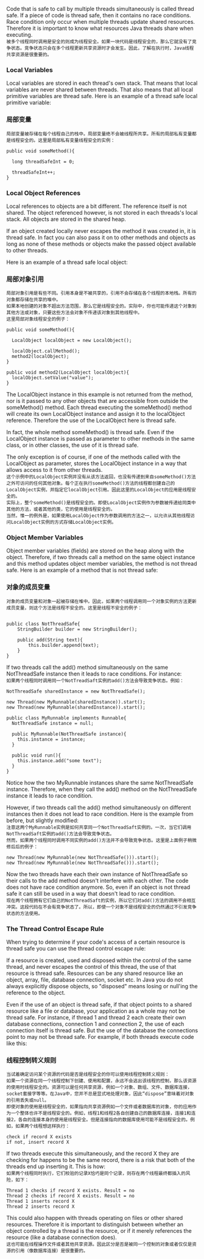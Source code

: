 Code that is safe to call by multiple threads simultaneously is called thread safe. If a piece of code is thread safe, then it contains no race conditions. Race condition only occur when multiple threads update shared resources. Therefore it is important to know what resources Java threads share when executing.  
`被多个线程同时调用是安全的则成为线程安全。如果一块代码是线程安全的，那么它就没有了竞争状态。竞争状态只会在多个线程更新共享资源时才会发生。因此，了解在执行时，Java线程共享资源是很重要的。`

### Local Variables
Local variables are stored in each thread's own stack. That means that local variables are never shared between threads. That also means that all local primitive variables are thread safe. Here is an example of a thread safe local primitive variable:  
### 局部变量
`局部变量被存储在每个线程自己的栈中。局部变量绝不会被线程所共享。所有的局部私有变量都是线程安全的。这里是局部私有变量线程安全的实例：`
```
public void someMethod(){

  long threadSafeInt = 0;

  threadSafeInt++;
}
```
### Local Object References
Local references to objects are a bit different. The reference itself is not shared. The object referenced however, is not stored in each threads's local stack. All objects are stored in the shared heap.

If an object created locally never escapes the method it was created in, it is thread safe. In fact you can also pass it on to other methods and objects as long as none of these methods or objects make the passed object available to other threads.

Here is an example of a thread safe local object:  
### 局部对象引用
`局部对象引用是有些不同。引用本身是不被共享的，引用不会存储在各个线程的本地栈。所有的对象都存储在共享的堆中。`  
`如果本地创建的对象不超出方法范围，那么它是线程安全的。实际中，你也可能传递这个对象到其他方法或对象，只要这些方法会对象不传递该对象到其他线程中。`  
`这里局部对象线程安全的例子：`
```
public void someMethod(){

  LocalObject localObject = new LocalObject();

  localObject.callMethod();
  method2(localObject);
}

public void method2(LocalObject localObject){
  localObject.setValue("value");
}
```

The LocalObject instance in this example is not returned from the method, nor is it passed to any other objects that are accessible from outside the someMethod() method. Each thread executing the someMethod() method will create its own LocalObject instance and assign it to the localObject reference. Therefore the use of the LocalObject here is thread safe.

In fact, the whole method someMethod() is thread safe. Even if the LocalObject instance is passed as parameter to other methods in the same class, or in other classes, the use of it is thread safe.

The only exception is of course, if one of the methods called with the LocalObject as parameter, stores the LocalObject instance in a way that allows access to it from other threads.  
`这个示例中的LocalObject实例并没有从该方法返回，也没有传递到来自someMethod()方法之外可访问的任何其他对象。每个正在执行someMethod()方法的线程都创建自己的LocalObject实例，并指定它localObject引用。因此这里的LocalObject的应用是线程安全的。`  
`实际上，整个someMethod()是线程安全的。即使LocalObject实例作为参数被传递给同类中其他的方法，或者其他的类，它的使用是线程安全的。`  
`当然，惟一的例外是，如果使用LocalObject作为参数调用的方法之一，以允许从其他线程访问LocalObject实例的方式存储LocalObject实例。`  

### Object Member Variables
Object member variables (fields) are stored on the heap along with the object. Therefore, if two threads call a method on the same object instance and this method updates object member variables, the method is not thread safe. Here is an example of a method that is not thread safe:  
### 对象的成员变量
`对象的成员变量和对象一起被存储在堆中。因此，如果两个线程调用同一个对象实例的方法更新成员变量，则这个方法是线程不安全的。这里是线程不安全的例子：`
```

public class NotThreadSafe{
    StringBuilder builder = new StringBuilder();

    public add(String text){
        this.builder.append(text);
    }
}
```
If two threads call the add() method simultaneously on the same NotThreadSafe instance then it leads to race conditions. For instance:  
`如果两个线程同时调用同一个NotTreadSaft实例的add()方法会导致竞争状态。例如：`
```
NotThreadSafe sharedInstance = new NotThreadSafe();

new Thread(new MyRunnable(sharedInstance)).start();
new Thread(new MyRunnable(sharedInstance)).start();

public class MyRunnable implements Runnable{
  NotThreadSafe instance = null;

  public MyRunnable(NotThreadSafe instance){
    this.instance = instance;
  }

  public void run(){
    this.instance.add("some text");
  }
}
```
Notice how the two MyRunnable instances share the same NotThreadSafe instance. Therefore, when they call the add() method on the NotThreadSafe instance it leads to race condition.

However, if two threads call the add() method simultaneously on different instances then it does not lead to race condition. Here is the example from before, but slightly modified:  
`注意这两个MyRunnable实例是如何共享同一个NotThreadSaft实例的。一次，当它们调用NotThreadSaft实例的add()方法会导致竞争状态。`  
`然而，如果两个线程同时调用不同实例的add()方法并不会导致竞争状态。这里是上面例子稍微修后后的例子：`
```
new Thread(new MyRunnable(new NotThreadSafe())).start();
new Thread(new MyRunnable(new NotThreadSafe())).start();
```
Now the two threads have each their own instance of NotThreadSafe so their calls to the add method doesn't interfere with each other. The code does not have race condition anymore. So, even if an object is not thread safe it can still be used in a way that doesn't lead to race condition.  
`现在两个线程拥有它们自己的NotThreadSaft的实例，所以它们对add()方法的调用不会相互冲突。这段代码在不会有竞争状态了。所以，即使一个对象不是线程安全的仍然通过不引发竞争状态的方法使用。`


### The Thread Control Escape Rule
When trying to determine if your code's access of a certain resource is thread safe you can use the thread control escape rule:

If a resource is created, used and disposed within
the control of the same thread,
and never escapes the control of this thread,
the use of that resource is thread safe.
Resources can be any shared resource like an object, array, file, database connection, socket etc. In Java you do not always explicitly dispose objects, so "disposed" means losing or null'ing the reference to the object.

Even if the use of an object is thread safe, if that object points to a shared resource like a file or database, your application as a whole may not be thread safe. For instance, if thread 1 and thread 2 each create their own database connections, connection 1 and connection 2, the use of each connection itself is thread safe. But the use of the database the connections point to may not be thread safe. For example, if both threads execute code like this:  
### 线程控制转义规则
`当试着确定访问某个资源的代码是否是线程安全的你可以使用线程控制转义规则：`  
`如果一个资源在同一个线程控制下创建、使用和配置，永远不会逃出该线程的控制，那么该资源的使用时线程安全的。资源可以是任何共享资源，例如一个对象、数组、文件、数据库连接，socket套接字等等。在Java中，您并不总是显式地处理对象，因此“dispose”意味着对对象的引用丢失或null。`  
`即使对象的使用是线程安全的，如果指向共享资源例如一个文件或者数据库的对象，你的应用作为一个整体也许不是线程安全的。例如，线程1和线程2各自创建自己的数据库连接，连接1和连接2，各自的连接本身的使用是线程安全。但是连接指向的数据库使用可能不是线程安全的。例如，如果两个线程想这样执行：`
```
check if record X exists
if not, insert record X
```
If two threads execute this simultaneously, and the record X they are checking for happens to be the same record, there is a risk that both of the threads end up inserting it. This is how:  
`如果两个线程同时执行，它们校验的记录X恰巧是同个记录，则存在两个线程最终都插入的风险，如下：`
```
Thread 1 checks if record X exists. Result = no
Thread 2 checks if record X exists. Result = no
Thread 1 inserts record X
Thread 2 inserts record X
```
This could also happen with threads operating on files or other shared resources. Therefore it is important to distinguish between whether an object controlled by a thread is the resource, or if it merely references the resource (like a database connection does).  
`这也可能在线程操作文件或者其他共享资源。因此区分是否是被同一个控制的对象或者仅仅是资源的引用（像数据库连接）是很重要的。`
